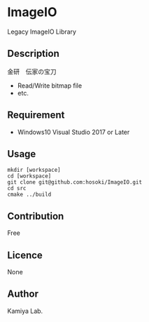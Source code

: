 # ImageIO
Legacy ImageIO Library

## Description
金研　伝家の宝刀
- Read/Write bitmap file
- etc.

<!--## Demo -->

<!-- ## ImageIO VS. -->

## Requirement
- Windows10 Visual Studio 2017 or Later

## Usage
```
mkdir [workspace]
cd [workspace]
git clone git@github.com:hosoki/ImageIO.git
cd src
cmake ../build
```

<!-- ## Install -->


## Contribution
Free

## Licence

None

## Author

Kamiya Lab.
